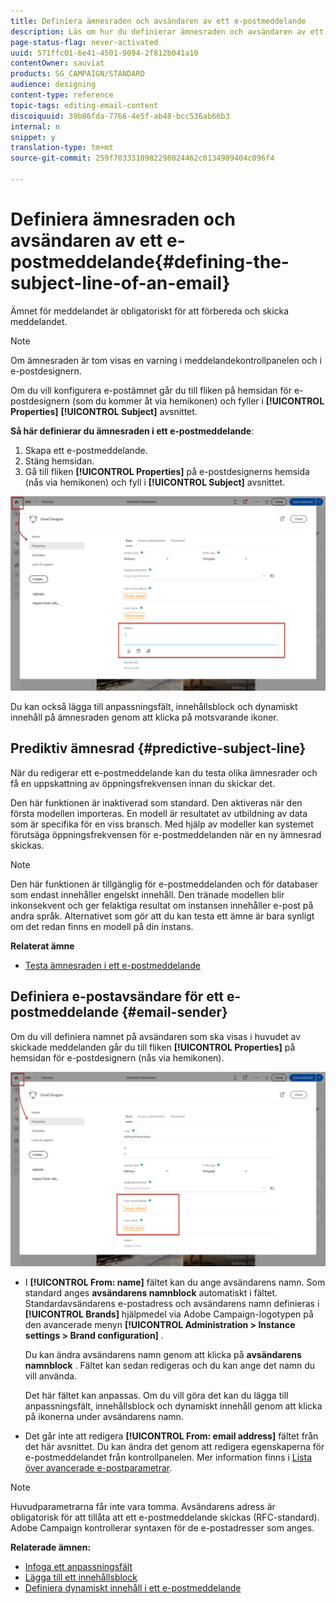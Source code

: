 ```yaml
---
title: Definiera ämnesraden och avsändaren av ett e-postmeddelande
description: Läs om hur du definierar ämnesraden och avsändaren av ett e-postmeddelande i e-postdesignern.
page-status-flag: never-activated
uuid: 571ffc01-6e41-4501-9094-2f812b041a10
contentOwner: sauviat
products: SG_CAMPAIGN/STANDARD
audience: designing
content-type: reference
topic-tags: editing-email-content
discoiquuid: 39b86fda-7766-4e5f-ab48-bcc536ab66b3
internal: n
snippet: y
translation-type: tm+mt
source-git-commit: 259f7033310982298024462c0134989404c096f4

---
```



# Definiera ämnesraden och avsändaren av ett e-postmeddelande{#defining-the-subject-line-of-an-email}

Ämnet för meddelandet är obligatoriskt för att förbereda och skicka meddelandet.

>[!NOTE]
>
>Om ämnesraden är tom visas en varning i meddelandekontrollpanelen och i e-postdesignern.

Om du vill konfigurera e-postämnet går du till fliken på hemsidan för e-postdesignern (som du kommer åt via hemikonen) och fyller i **[!UICONTROL Properties]** **[!UICONTROL Subject]** avsnittet.

**Så här definierar du ämnesraden i ett e-postmeddelande**:

1. Skapa ett e-postmeddelande.
1. Stäng hemsidan.
1. Gå till fliken **[!UICONTROL Properties]** på e-postdesignerns hemsida (nås via hemikonen) och fyll i **[!UICONTROL Subject]** avsnittet.

![](assets/email_designer_subject.png)

Du kan också lägga till anpassningsfält, innehållsblock och dynamiskt innehåll på ämnesraden genom att klicka på motsvarande ikoner.

## Prediktiv ämnesrad {#predictive-subject-line}

När du redigerar ett e-postmeddelande kan du testa olika ämnesrader och få en uppskattning av öppningsfrekvensen innan du skickar det.

Den här funktionen är inaktiverad som standard. Den aktiveras när den första modellen importeras. En modell är resultatet av utbildning av data som är specifika för en viss bransch. Med hjälp av modeller kan systemet förutsäga öppningsfrekvensen för e-postmeddelanden när en ny ämnesrad skickas.

>[!NOTE]
>
>Den här funktionen är tillgänglig för e-postmeddelanden och för databaser som endast innehåller engelskt innehåll. Den tränade modellen blir inkonsekvent och ger felaktiga resultat om instansen innehåller e-post på andra språk. Alternativet som gör att du kan testa ett ämne är bara synligt om det redan finns en modell på din instans.

**Relaterat ämne**

* [Testa ämnesraden i ett e-postmeddelande](../../sending/using/testing-subject-line-email.md)

## Definiera e-postavsändare för ett e-postmeddelande {#email-sender}

Om du vill definiera namnet på avsändaren som ska visas i huvudet av skickade meddelanden går du till fliken **[!UICONTROL Properties]** på hemsidan för e-postdesignern (nås via hemikonen).

![](assets/delivery_content_edition16.png)

* I **[!UICONTROL From: name]** fältet kan du ange avsändarens namn. Som standard anges **avsändarens namnblock** automatiskt i fältet. Standardavsändarens e-postadress och avsändarens namn definieras i **[!UICONTROL Brands]** hjälpmedel via Adobe Campaign-logotypen på den avancerade menyn **[!UICONTROL Administration > Instance settings > Brand configuration]** .

   Du kan ändra avsändarens namn genom att klicka på **avsändarens namnblock** . Fältet kan sedan redigeras och du kan ange det namn du vill använda.

   Det här fältet kan anpassas. Om du vill göra det kan du lägga till anpassningsfält, innehållsblock och dynamiskt innehåll genom att klicka på ikonerna under avsändarens namn.

* Det går inte att redigera **[!UICONTROL From: email address]** fältet från det här avsnittet. Du kan ändra det genom att redigera egenskaperna för e-postmeddelandet från kontrollpanelen. Mer information finns i [Lista över avancerade e-postparametrar](../../administration/using/configuring-email-channel.md#advanced-parameters).

>[!NOTE]
>
>Huvudparametrarna får inte vara tomma. Avsändarens adress är obligatorisk för att tillåta att ett e-postmeddelande skickas (RFC-standard). Adobe Campaign kontrollerar syntaxen för de e-postadresser som anges.

**Relaterade ämnen:**

* [Infoga ett anpassningsfält](../../designing/using/personalization.md#inserting-a-personalization-field)
* [Lägga till ett innehållsblock](../../designing/using/personalization.md#adding-a-content-block)
* [Definiera dynamiskt innehåll i ett e-postmeddelande](../../designing/using/personalization.md#defining-dynamic-content-in-an-email)
